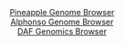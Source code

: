 <div id="Pineapple_Genome_Browser" align="center">
  <a href="https://igv.org/app/?sessionURL=blob:zZNbb5swGIb_i6VUm0QAQwgBqZoS0mO6dE1G07SqkAFDvBjs2k7IQfnv86pNu1ml5mLTJC7sTz683.OHPVhjIQmrQQgcE3omhMAAcsGaKao4xWNUYQnCAlGJDSBwgQWuMwzCPSiQVCie3OidC6W4DC2LKN6uUF0yU7omqtCO1aiRZsYqK2KUopQJpJiQ1kCgNbNIuW43OEWcm_pu1_SsHClkIcoXrJbM4rguk0afl_wqJSWuWYWTakUVeQ2Q6Dw6Y24W6FN_Nu1nGZZyhLdX.Wl_dNW_d8_ix4tu9BjfXs7i7uxkSsoaqZXAp19GneEwL8d0PGg55_P76WZM._JhN5zcvSxb7vDkbMOJwPIU.rDner2O72o0pM7x5n_qWn_kyM4H0W4rJ4uUe9H1nZurPL5g0J18k6u3.j4YgLJspU0A2UL4IbQN1.4antNt_xjCnmHbgaYjGAHh07MBlEDZUi9_2gO15doXIPHL6lUdAzCRYwHCdmDbPgwCx.v4HTsI4MHYg5Wgfw_teTwJfNvpO043KQhVWuY8kTWXJqprc50VZrk7kuXV8h76g.YSjie3acsZXJ_Po1iIr_OH7ujsjzQ7moC._PUBdavvyfRPvHtPEFOlx8q2zHfjXfTI1cNn_ZvJ3k1GL0raaFScR7h5E9FxeAomKqT0el3R05_OrZEgqFa6sCaSpIQStZ1pkqwBIXRcrS7IGGXaRSDK9INt2Ab07I._FXUPz4fv">Pineapple Genome Browser</a>
</div>
<div id="Alphonso_Genome_Browser" align="center">
  <a href="https://igv.org/app/?sessionURL=blob:zZNra9swGIX_i6BlA8eW7diODWE4XdK0TltIlmWkFKPYsiJiS64kx7mQ_z4tbOzLCs2HjYEE0osu5xw9OoItFpJyBiLgmLZn2jYwgFzzdoaqusSPqMISRAUqJTaAwAUWmGUYREdQIKnQfDrRO9dK1TKyLKrqToUY4aZ0TVShA2eolWbGK.uGlyVacYEUF9IaCLTlFiXbTotXqK5NfbdrelaOFLJQWa85k9yqMSNpq89Lf5VSghmvcFo1paJnAanWozXmZoE.xYtZnGVYygTv7_J.nNzFX93hfHnr3yznT.PF3F9czyhhSDUC93NUD8jd08Ns9OBOm5xdOYP90MnIrZP48yv38_VwV1OBZd8O7J7r9fxzNJTlePc_udaNXujcDTfynvPBgtAKHhgf8WDaiPEr.7Z5w_fJACXPGk0CyNYiiGxouNA3PMfv_BjaPQPCUKcjOAXR84sBlEDZRi9_PgK1rzUvQOLX5oyOAbjIsQBRJ4QwsMPQ8bpBF4ahfTKOoBHl34t2NJ.GAXRix_HTgpZKw5ynktXSRIyZ26wwyeHCLMdF1fXWkw3MxDhp4ZdmWSftopLr3tsM6avPz6eNvkfRP6HuPUJMtboUteSxW5J4PyGkt9sF05H.ZFB3hsLBZBPHf4zI0YYvi6fgokJKr9cVPf1J3BYJipjShS2VdEVLqvYLnSRvQWQ7rgYXZLzkmkQgyOoDNKBhe_Djb0Dd08vpOw--">Alphonso Genome Browser</a>
</div>


<div id="DAF_Genomics_Browser" align="center">
  <a href="https://igv.org/app/?sessionURL=blob:tZFra9swFIb_y4H2k.1YvtsQhuulW5qxsqSuu5YSNPs4NrUtT5KTtCH_fcLrGGyUMuhAEhLn8r46zwG2yEXNOojAMohrEAIaiIrtVrTtG_xMWxQQlbQRqAHHEjl2OUJ0gJIKSdPlJ1VZSdmLaDIpaKlvsGNtnQtD2AbtdcEGWaFK1S2DtvSJdXQnjJy1KlnSCW36inWCTWieoxC6Oemx26x3VB2_YuuxJa7boZH1qLpWJpSxwiipclt3Be5fMfIflNWq38XZKh7rF_g4L6bxYh5f27P09oOX3KaXH7PUy05X9aajcuA4da.8E.tsdpG52dNelsRNZn51HlyfNV.uHk7s96ezfV9zFFPik8B2Ayew4ahBw_JBQYC84iQijuZbgWY5jv58tV1PTYGzGqK7ew0kp_mDSr87gHzsFSoQ.H0YqWnAeIEcIj00TZ.EoeU6vmOGITlqBxh488Ysz9Nl6JtWbFme8Y22Sr.sm3GASujv4FuB_KOz2v8KKl9uZbtxLjFJ5gv3Zki2F9JO4q_Z4LyASYMXv1Uy3lKpQj.fz1Boo9Ra7ORvKvbx_vgD">DAF Genomics Browser</a>
</div>
